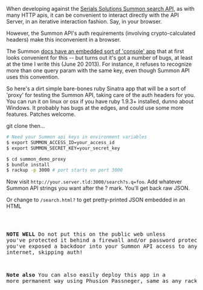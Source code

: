 When developing against the [Serials Solutions Summon search API](http://api.summon.serialssolutions.com/help/api/search), as with many HTTP apis, 
it can be convenient to interact directly with the API Server, in an iterative interaction fashion. 
Say, in your browser.

However, the Summon API's auth requirements (involving crypto-calculated headers) make this
inconvenient in a browser. 

The Summon [docs have an embedded sort of 'console' app](http://api.summon.serialssolutions.com/help/api/search/example?s.q=foo)
that at first looks convenient for this -- but turns out it's got a number of bugs,
at least at the time I write this (June 20 2013). For instance, it refuses to recognize more than
one query param with the same key, even though Summon API uses this convention. 

So here's a dirt simple bare-bones ruby Sinatra app that will be a sort of 'proxy'
for testing the Summon API, taking care of the auth headers for you. You can 
run it on linux or osx if you have ruby 1.9.3+ installed, dunno about Windows. It probably
has bugs at the edges, and could use some more features. Patches welcome. 

git clone then...

~~~bash
# Need your Summon api keys in environment variables
$ export SUMMON_ACCESS_ID=your_access_id
$ export SUMMON_SECRET_KEY=your_secret_key

$ cd summon_demo_proxy
$ bundle install
$ rackup -p 3000 # port starts on port 3000
~~~

Now visit `http://your.server.tld:3000/search?s.q=foo`. Add whatever Summon API strings you want
after the ? mark.  You'll get back raw JSON. 

Or change to `/search.html?` to get pretty-printed JSON embedded in an HTML <pre>

**NOTE WELL** Do not put this on the public web unless you've protected it behind
a firewall and/or password protection, or you've exposed a backdoor into your
Summon API access to anyone on the internet, skipping auth! 

**Note also** You can also easily deploy this app in a more permanent way
using Phusion Passneger, same as any rack app. 
